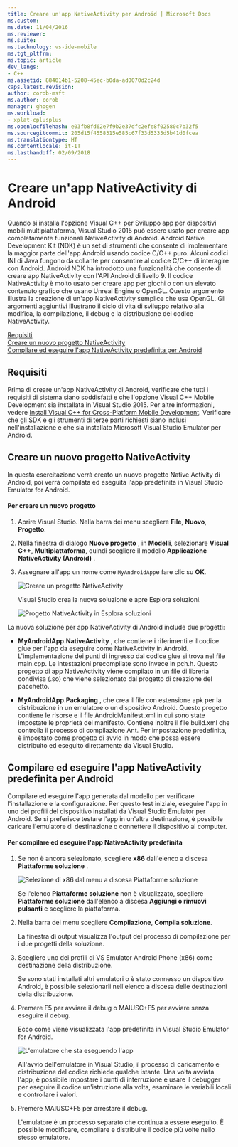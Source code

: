 ```yaml
---
title: Creare un'app NativeActivity per Android | Microsoft Docs
ms.custom: 
ms.date: 11/04/2016
ms.reviewer: 
ms.suite: 
ms.technology: vs-ide-mobile
ms.tgt_pltfrm: 
ms.topic: article
dev_langs:
- C++
ms.assetid: 884014b1-5208-45ec-b0da-ad0070d2c24d
caps.latest.revision: 
author: corob-msft
ms.author: corob
manager: ghogen
ms.workload:
- xplat-cplusplus
ms.openlocfilehash: e03fb8fd62e7f9b2e37dfc2efe8f02580c7b32f5
ms.sourcegitcommit: 205d15f4558315e585c67f33d5335d5b41d0fcea
ms.translationtype: HT
ms.contentlocale: it-IT
ms.lasthandoff: 02/09/2018
---
```

# <a name="create-an-android-native-activity-app"></a>Creare un'app NativeActivity di Android
Quando si installa l'opzione Visual C++ per Sviluppo app per dispositivi mobili multipiattaforma, Visual Studio 2015 può essere usato per creare app completamente funzionali NativeActivity di Android. Android Native Development Kit (NDK) è un set di strumenti che consente di implementare la maggior parte dell'app Android usando codice C/C++ puro. Alcuni codici INI di Java fungono da collante per consentire al codice C/C++ di interagire con Android. Android NDK ha introdotto una funzionalità che consente di creare app NativeActivity con l'API Android di livello 9. Il codice NativeActivity è molto usato per creare app per giochi o con un elevato contenuto grafico che usano Unreal Engine o OpenGL. Questo argomento illustra la creazione di un'app NativeActivity semplice che usa OpenGL. Gli argomenti aggiuntivi illustrano il ciclo di vita di sviluppo relativo alla modifica, la compilazione, il debug e la distribuzione del codice NativeActivity.  
  
 [Requisiti](#req)   
 [Creare un nuovo progetto NativeActivity](#Create)   
 [Compilare ed eseguire l'app NativeActivity predefinita per Android](#BuildHello)  
  
##  <a name="req"></a> Requisiti  
 Prima di creare un'app NativeActivity di Android, verificare che tutti i requisiti di sistema siano soddisfatti e che l'opzione Visual C++ Mobile Development sia installata in Visual Studio 2015. Per altre informazioni, vedere [Install Visual C++ for Cross-Platform Mobile Development](../cross-platform/install-visual-cpp-for-cross-platform-mobile-development.md). Verificare che gli SDK e gli strumenti di terze parti richiesti siano inclusi nell'installazione e che sia installato Microsoft Visual Studio Emulator per Android.  
  
##  <a name="Create"></a> Creare un nuovo progetto NativeActivity  
 In questa esercitazione verrà creato un nuovo progetto Native Activity di Android, poi verrà compilata ed eseguita l'app predefinita in Visual Studio Emulator for Android.  
  
#### <a name="to-create-a-new-project"></a>Per creare un nuovo progetto  
  
1.  Aprire Visual Studio. Nella barra dei menu scegliere **File**, **Nuovo**, **Progetto**.  
  
2.  Nella finestra di dialogo **Nuovo progetto** , in **Modelli**, selezionare **Visual C++**, **Multipiattaforma**, quindi scegliere il modello **Applicazione NativeActivity (Android)** .  
  
3.  Assegnare all'app un nome come `MyAndroidApp`e fare clic su **OK**.  
  
     ![Creare un progetto NativeActivity](../cross-platform/media/cppmdd_newproject.PNG "CppMDD_NewProject")  
  
     Visual Studio crea la nuova soluzione e apre Esplora soluzioni.  
  
     ![Progetto NativeActivity in Esplora soluzioni](../cross-platform/media/cppmdd_rc_na_solutionexp.PNG "CPPMDD_RC_NA_SolutionExp")  
  
 La nuova soluzione per app NativeActivity di Android include due progetti:  
  
-   **MyAndroidApp.NativeActivity** , che contiene i riferimenti e il codice glue per l'app da eseguire come NativeActivity in Android. L'implementazione dei punti di ingresso dal codice glue si trova nel file main.cpp. Le intestazioni precompilate sono invece in pch.h. Questo progetto di app NativeActivity viene compilato in un file di libreria condivisa (.so) che viene selezionato dal progetto di creazione del pacchetto.  
  
-   **MyAndroidApp.Packaging** , che crea il file con estensione apk per la distribuzione in un emulatore o un dispositivo Android. Questo progetto contiene le risorse e il file AndroidManifest.xml in cui sono state impostate le proprietà del manifesto. Contiene inoltre il file build.xml che controlla il processo di compilazione Ant. Per impostazione predefinita, è impostato come progetto di avvio in modo che possa essere distribuito ed eseguito direttamente da Visual Studio.  
  
##  <a name="BuildHello"></a> Compilare ed eseguire l'app NativeActivity predefinita per Android  
 Compilare ed eseguire l'app generata dal modello per verificare l'installazione e la configurazione. Per questo test iniziale, eseguire l'app in uno dei profili del dispositivo installati da Visual Studio Emulator per Android. Se si preferisce testare l'app in un'altra destinazione, è possibile caricare l'emulatore di destinazione o connettere il dispositivo al computer.  
  
#### <a name="to-build-and-run-the-default-native-activity-app"></a>Per compilare ed eseguire l'app NativeActivity predefinita  
  
1.  Se non è ancora selezionato, scegliere **x86** dall'elenco a discesa **Piattaforme soluzione** .  
  
     ![Selezione di x86 dal menu a discesa Piattaforme soluzione](../cross-platform/media/cppmdd_rc_na_solution_x86.png "CPPMDD_RC_NA_Solution_x86")  
  
     Se l'elenco **Piattaforme soluzione** non è visualizzato, scegliere **Piattaforme soluzione** dall'elenco a discesa **Aggiungi o rimuovi pulsanti** e scegliere la piattaforma.  
  
2.  Nella barra dei menu scegliere **Compilazione**, **Compila soluzione**.  
  
     La finestra di output visualizza l'output del processo di compilazione per i due progetti della soluzione.  
  
3.  Scegliere uno dei profili di VS Emulator Android Phone (x86) come destinazione della distribuzione.  
  
     Se sono stati installati altri emulatori o è stato connesso un dispositivo Android, è possibile selezionarli nell'elenco a discesa delle destinazioni della distribuzione.  
  
4.  Premere F5 per avviare il debug o MAIUSC+F5 per avviare senza eseguire il debug.  
  
     Ecco come viene visualizzata l'app predefinita in Visual Studio Emulator for Android.  
  
     ![L'emulatore che sta eseguendo l'app](../cross-platform/media/cppmdd_emulator_running_app.PNG "CppMDD_Emulator_Running_App")  
  
     All'avvio dell'emulatore in Visual Studio, il processo di caricamento e distribuzione del codice richiede qualche istante. Una volta avviata l'app, è possibile impostare i punti di interruzione e usare il debugger per eseguire il codice un'istruzione alla volta, esaminare le variabili locali e controllare i valori.  
  
5.  Premere MAIUSC+F5 per arrestare il debug.  
  
     L'emulatore è un processo separato che continua a essere eseguito. È possibile modificare, compilare e distribuire il codice più volte nello stesso emulatore.